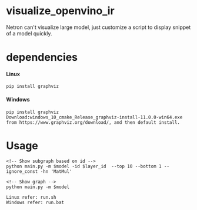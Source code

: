 # visualize_openvino_ir
Netron can't visualize large model, just customize a script to display snippet of a model quickly.

# dependencies

#### Linux
    pip install graphviz

#### Windows
    pip install graphviz
    Download:windows_10_cmake_Release_graphviz-install-11.0.0-win64.exe from https://www.graphviz.org/download/, and then default install.

# Usage

    <!-- Show subgraph based on id -->
    python main.py -m $model -id $layer_id  --top 10 --bottom 1 --ignore_const -hn 'MatMul'

    <!-- Show graph -->
    python main.py -m $model

    Linux refer: run.sh
    Windows refer: run.bat
